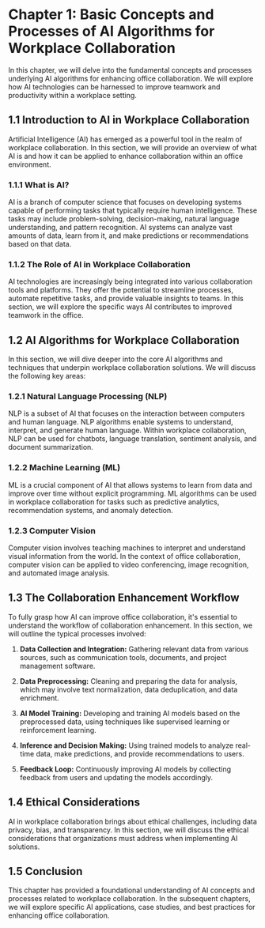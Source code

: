 Chapter 1: Basic Concepts and Processes of AI Algorithms for Workplace Collaboration
====================================================================================

In this chapter, we will delve into the fundamental concepts and processes underlying AI algorithms for enhancing office collaboration. We will explore how AI technologies can be harnessed to improve teamwork and productivity within a workplace setting.

1.1 Introduction to AI in Workplace Collaboration
-------------------------------------------------

Artificial Intelligence (AI) has emerged as a powerful tool in the realm of workplace collaboration. In this section, we will provide an overview of what AI is and how it can be applied to enhance collaboration within an office environment.

### 1.1.1 What is AI?

AI is a branch of computer science that focuses on developing systems capable of performing tasks that typically require human intelligence. These tasks may include problem-solving, decision-making, natural language understanding, and pattern recognition. AI systems can analyze vast amounts of data, learn from it, and make predictions or recommendations based on that data.

### 1.1.2 The Role of AI in Workplace Collaboration

AI technologies are increasingly being integrated into various collaboration tools and platforms. They offer the potential to streamline processes, automate repetitive tasks, and provide valuable insights to teams. In this section, we will explore the specific ways AI contributes to improved teamwork in the office.

1.2 AI Algorithms for Workplace Collaboration
---------------------------------------------

In this section, we will dive deeper into the core AI algorithms and techniques that underpin workplace collaboration solutions. We will discuss the following key areas:

### 1.2.1 Natural Language Processing (NLP)

NLP is a subset of AI that focuses on the interaction between computers and human language. NLP algorithms enable systems to understand, interpret, and generate human language. Within workplace collaboration, NLP can be used for chatbots, language translation, sentiment analysis, and document summarization.

### 1.2.2 Machine Learning (ML)

ML is a crucial component of AI that allows systems to learn from data and improve over time without explicit programming. ML algorithms can be used in workplace collaboration for tasks such as predictive analytics, recommendation systems, and anomaly detection.

### 1.2.3 Computer Vision

Computer vision involves teaching machines to interpret and understand visual information from the world. In the context of office collaboration, computer vision can be applied to video conferencing, image recognition, and automated image analysis.

1.3 The Collaboration Enhancement Workflow
------------------------------------------

To fully grasp how AI can improve office collaboration, it's essential to understand the workflow of collaboration enhancement. In this section, we will outline the typical processes involved:

1. **Data Collection and Integration:** Gathering relevant data from various sources, such as communication tools, documents, and project management software.

2. **Data Preprocessing:** Cleaning and preparing the data for analysis, which may involve text normalization, data deduplication, and data enrichment.

3. **AI Model Training:** Developing and training AI models based on the preprocessed data, using techniques like supervised learning or reinforcement learning.

4. **Inference and Decision Making:** Using trained models to analyze real-time data, make predictions, and provide recommendations to users.

5. **Feedback Loop:** Continuously improving AI models by collecting feedback from users and updating the models accordingly.

1.4 Ethical Considerations
--------------------------

AI in workplace collaboration brings about ethical challenges, including data privacy, bias, and transparency. In this section, we will discuss the ethical considerations that organizations must address when implementing AI solutions.

1.5 Conclusion
--------------

This chapter has provided a foundational understanding of AI concepts and processes related to workplace collaboration. In the subsequent chapters, we will explore specific AI applications, case studies, and best practices for enhancing office collaboration.
